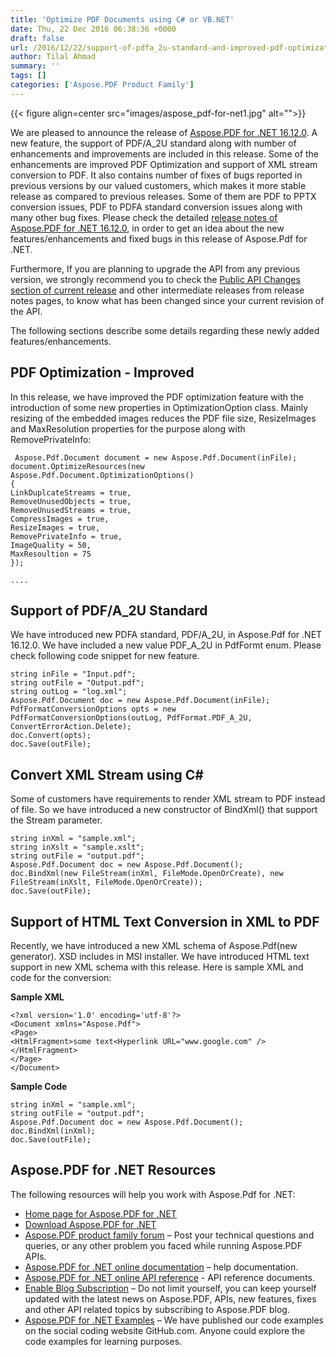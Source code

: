 ```yaml
---
title: 'Optimize PDF Documents using C# or VB.NET'
date: Thu, 22 Dec 2016 06:38:36 +0000
draft: false
url: /2016/12/22/support-of-pdfa_2u-standard-and-improved-pdf-optimization-in-aspose.pdf-for-.net-16.12.0/
author: Tilal Ahmad
summary: ''
tags: []
categories: ['Aspose.PDF Product Family']
---
```




{{< figure align=center src="images/aspose_pdf-for-net1.jpg" alt="">}}


We are pleased to announce the release of [Aspose.PDF for .NET 16.12.0][1]. A new feature, the support of PDF/A\_2U standard along with number of enhancements and improvements are included in this release. Some of the enhancements are improved PDF Optimization and support of XML stream conversion to PDF. It also contains number of fixes of bugs reported in previous versions by our valued customers, which makes it more stable release as compared to previous releases. Some of them are PDF to PPTX conversion issues, PDF to PDFA standard conversion issues along with many other bug fixes. Please check the detailed [release notes of Aspose.PDF for .NET 16.12.0][2], in order to get an idea about the new features/enhancements and fixed bugs in this release of Aspose.Pdf for .NET.

Furthermore, If you are planning to upgrade the API from any previous version, we strongly recommend you to check the [Public API Changes section of current release][3] and other intermediate releases from release notes pages, to know what has been changed since your current revision of the API.

The following sections describe some details regarding these newly added features/enhancements.

## PDF Optimization - Improved

In this release, we have improved the PDF optimization feature with the introduction of some new properties in OptimizationOption class. Mainly resizing of the embedded images reduces the PDF file size, ResizeImages and MaxResolution properties for the purpose along with RemovePrivateInfo:

```
 Aspose.Pdf.Document document = new Aspose.Pdf.Document(inFile);
document.OptimizeResources(new Aspose.Pdf.Document.OptimizationOptions()
{
LinkDuplcateStreams = true,
RemoveUnusedObjects = true,
RemoveUnusedStreams = true,
CompressImages = true,
ResizeImages = true,
RemovePrivateInfo = true,
ImageQuality = 50,
MaxResoultion = 75
});

.... 
```

## Support of PDF/A\_2U Standard

We have introduced new PDFA standard, PDF/A\_2U, in Aspose.Pdf for .NET 16.12.0. We have included a new value PDF\_A\_2U in PdfFormt enum. Please check following code snippet for new feature.

```
string inFile = "Input.pdf";
string outFile = "Output.pdf";
string outLog = "log.xml";
Aspose.Pdf.Document doc = new Aspose.Pdf.Document(inFile);
PdfFormatConversionOptions opts = new PdfFormatConversionOptions(outLog, PdfFormat.PDF_A_2U, ConvertErrorAction.Delete);
doc.Convert(opts);
doc.Save(outFile);
```

## Convert XML Stream using C#

Some of customers have requirements to render XML stream to PDF instead of file. So we have introduced a new constructor of BindXml() that support the Stream parameter.

```
string inXml = "sample.xml";
string inXslt = "sample.xslt";
string outFile = "output.pdf";
Aspose.Pdf.Document doc = new Aspose.Pdf.Document();
doc.BindXml(new FileStream(inXml, FileMode.OpenOrCreate), new FileStream(inXslt, FileMode.OpenOrCreate));
doc.Save(outFile);
```

## Support of HTML Text Conversion in XML to PDF

Recently, we have introduced a new XML schema of Aspose.Pdf(new generator). XSD includes in MSI installer. We have introduced HTML text support in new XML schema with this release. Here is sample XML and code for the conversion:

**Sample XML**

```
<?xml version='1.0' encoding='utf-8'?>
<Document xmlns="Aspose.Pdf">
<Page>
<HtmlFragment>some text<Hyperlink URL="www.google.com" /></HtmlFragment>
</Page>
</Document>
```

**Sample Code**

```
string inXml = "sample.xml";
string outFile = "output.pdf";
Aspose.Pdf.Document doc = new Aspose.Pdf.Document();
doc.BindXml(inXml);
doc.Save(outFile);
```

## Aspose.PDF for .NET Resources

The following resources will help you work with Aspose.Pdf for .NET:

*   [Home page for Aspose.PDF for .NET][4]
*   [Download Aspose.PDF for .NET][5]
*   [Aspose.PDF product family forum][6] – Post your technical questions and queries, or any other problem you faced while running Aspose.PDF APIs.
*   [Aspose.PDF for .NET online documentation][7] – help documentation.
*   [Aspose.PDF for .NET online API reference][8] - API reference documents.
*   [Enable Blog Subscription][9] – Do not limit yourself, you can keep yourself updated with the latest news on Aspose.PDF, APIs, new features, fixes and other API related topics by subscribing to Aspose.PDF blog.
*   [Aspose.PDF for .NET Examples][10] – We have published our code examples on the social coding website GitHub.com. Anyone could explore the code examples for learning purposes.




[1]: http://downloads.aspose.com/pdf/net/new-releases/aspose.pdf-for-.net-16.12.0/
[2]: https://docs.aspose.com/pdf/net/aspose-pdf-for-net-16-12-0-release-notes/
[3]: https://docs.aspose.com/pdf/net/aspose-pdf-for-net-16-12-0-release-notes/
[4]: http://www.aspose.com/products/pdf/net
[5]: http://www.aspose.com/downloads/pdf/net
[6]: http://www.aspose.com/community/forums/aspose.pdf-product-family/20/showforum.aspx
[7]: https://docs.aspose.com/pdf/net/
[8]: http://www.aspose.com/api/net/pdf
[9]: https://blog.aspose.com/
[10]: https://github.com/aspose-pdf/Aspose.Pdf-for-.NET





